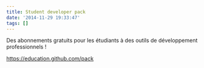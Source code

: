 ```yaml
---
title: Student developer pack
date: '2014-11-29 19:33:47'
tags: []
---
```


Des abonnements gratuits pour les étudiants à des outils de développement professionnels !

https://education.github.com/pack

